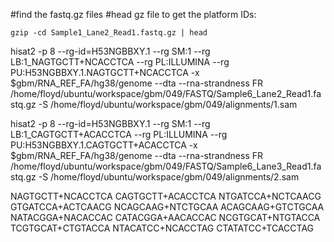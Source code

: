 #find the fastq.gz files
#head gz file to get the platform IDs: 

	gzip -cd Sample1_Lane2_Read1.fastq.gz | head


hisat2 -p 8 --rg-id=H53NGBBXY.1 --rg SM:1 --rg LB:1_NAGTGCTT+NCACCTCA --rg PL:ILLUMINA --rg PU:H53NGBBXY.1.NAGTGCTT+NCACCTCA -x $gbm/RNA_REF_FA/hg38/genome --dta --rna-strandness FR /home/floyd/ubuntu/workspace/gbm/049/FASTQ/Sample6_Lane2_Read1.fastq.gz -S /home/floyd/ubuntu/workspace/gbm/049/alignments/1.sam

hisat2 -p 8 --rg-id=H53NGBBXY.1 --rg SM:1 --rg LB:1_CAGTGCTT+ACACCTCA --rg PL:ILLUMINA --rg PU:H53NGBBXY.1.CAGTGCTT+ACACCTCA -x $gbm/RNA_REF_FA/hg38/genome --dta --rna-strandness FR /home/floyd/ubuntu/workspace/gbm/049/FASTQ/Sample6_Lane3_Read1.fastq.gz -S /home/floyd/ubuntu/workspace/gbm/049/alignments/2.sam





NAGTGCTT+NCACCTCA
CAGTGCTT+ACACCTCA
NTGATCCA+NCTCAACG
GTGATCCA+ACTCAACG
NCAGCAAG+NTCTGCAA
ACAGCAAG+GTCTGCAA
NATACGGA+NACACCAC
CATACGGA+AACACCAC
NCGTGCAT+NTGTACCA
TCGTGCAT+CTGTACCA
NTACATCC+NCACCTAG
CTATATCC+TCACCTAG

